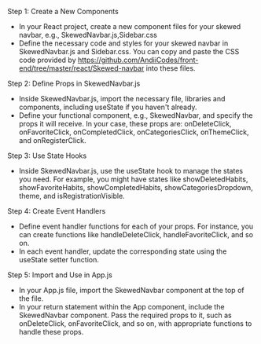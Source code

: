 Step 1: Create a New Components

- In your React project, create a new component
files for your skewed navbar,
e.g., SkewedNavbar.js,Sidebar.css
- Define the necessary code and styles for your 
skewed navbar in SkewedNavbar.js and Sidebar.css.
You can copy and paste the CSS code provided by 
https://github.com/AndiiCodes/front-end/tree/master/react/Skewed-navbar
into these files.

Step 2: Define Props in SkewedNavbar.js

- Inside SkewedNavbar.js, import the necessary file,
libraries and components, including useState if
you haven't already.
- Define your functional component, e.g., SkewedNavbar,
and specify the props it will receive. In your case,
these props are: onDeleteClick, onFavoriteClick,
onCompletedClick, onCategoriesClick, onThemeClick,
and onRegisterClick.

Step 3: Use State Hooks

- Inside SkewedNavbar.js, use the useState hook to 
manage the states you need. For example, you might
have states like showDeletedHabits, showFavoriteHabits,
showCompletedHabits, showCategoriesDropdown, theme,
and isRegistrationVisible.

Step 4: Create Event Handlers

- Define event handler functions for each of your props.
For instance, you can create functions like
handleDeleteClick, handleFavoriteClick, and so on.
- In each event handler, update the corresponding 
state using the useState setter function.

Step 5: Import and Use in App.js

- In your App.js file, import the SkewedNavbar 
component at the top of the file.
- In your return statement within the App component,
include the SkewedNavbar component. Pass the required 
props to it, such as onDeleteClick, onFavoriteClick, 
and so on, with appropriate functions to 
handle these props.

